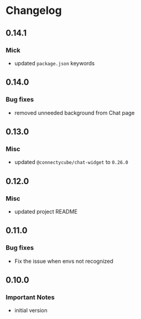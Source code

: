 # Changelog

## 0.14.1

### Mick

- updated `package.json` keywords

## 0.14.0

### Bug fixes

- removed unneeded background from Chat page

## 0.13.0

### Misc

- updated `@connectycube/chat-widget` to `0.26.0`

## 0.12.0

### Misc

- updated project README

## 0.11.0

### Bug fixes

- Fix the issue when envs not recognized

## 0.10.0

### Important Notes

- initial version
